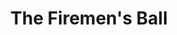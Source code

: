 ---
title: "The Firemen's Ball"
year: 1967
rating: 3.5
stars: "★★★½"
rewatched: false
permalink: "the-firemens-ball"
watched_on: 2024-02-04
---